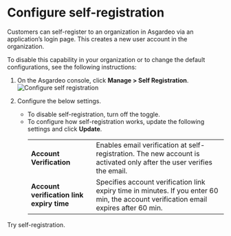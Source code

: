 # Configure self-registration

<a :href="$withBase('/guides/users/manage-customers/')">Customers</a> can self-register to an organization in Asgardeo via an application’s login page. This creates a new user account in the organization. 

To disable this capability in your organization or to change the default configurations, see the following instructions:

1. On the Asgardeo console, click **Manage > Self Registration**.
    <img :src="$withBase('/assets/img/guides/organization/self-registration/configure-self-registration.png')" alt="Configure self registration">
2. Configure the below settings.

    -   To disable self-registration, turn off the toggle.
    -   To configure how self-registration works, update the following settings and click **Update**.
        <table>
            <tbody>
                <tr>
                    <td><b>Account Verification</b></td>
                    <td>Enables email verification at self-registration. The new account is activated only after the user verifies the email.</td>
                </tr>
                <tr>
                    <td><b>Account verification link expiry time</b></td>
                    <td>Specifies account verification link expiry time in minutes. If you enter 60 min, the account verification email expires after 60 min.</td>
            </tr>
            </tbody>
        </table>

<a :href="$withBase('/guides/user-self-service/self-register/')">Try self-registration</a>.
